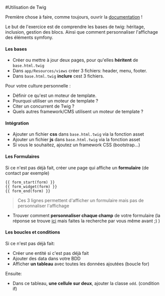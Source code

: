 #Utilisation de Twig

Première chose à faire, comme toujours, ouvrir la [documentation](http://symfony.com/doc/current/templating.html) !

Le but de l'exercice est de comprendre les bases de twig: héritage, inclusion, gestion des blocs. Ainsi que comment personnaliser l'affichage des éléments symfony.


#### Les bases

- Créer ou mettre à jour deux pages, pour qu'elles **héritent** de `base.html.twig`
- Dans `app/Resources/views` créer 3 fichiers: header, menu, footer.
- Dans `base.html.twig` **inclure** cest 3 fichiers.
 
 
 Pour votre culture personnelle :
- Définir ce qu'est un moteur de template.
- Pourquoi utiliser un moteur de template ?
- Citer un concurrent de Twig ?
- Quels autres framework/CMS utilisent un moteur de template ?


#### Intégration

- Ajouter un fichier **css** dans `base.html.twig` via la fonction asset
- Ajouter un fichier **js** dans `base.html.twig` via la fonction asset
- Si vous le souhaitez, ajoutez un framework CSS (bootstrap...)


#### Les Formulaires

Si ce n'est pas déjà fait, créer une page qui affiche un **formulaire** (de contact par exemple)


```twig
{{ form_start(form) }}
{{ form_widget(form) }}
{{ form_end(form) }}
```

> Ces 3 lignes permettent d'afficher un formulaire mais pas de personnaliser l'affichage

- Trouver comment **personnaliser chaque champ** de votre formulaire (la réponse se trouve [ici](http://symfony.com/doc/current/form/rendering.html) mais faites la recherche par vous même avant ;) )


#### Les boucles et conditions

Si ce n'est pas déjà fait: 
- Créer une entité si c'est pas déjà fait
- Ajouter des data dans votre BDD
- Afficher **un tableau** avec toutes les données ajoutées (boucle for)

Ensuite:
- Dans ce tableau, **une cellule sur deux**, ajouter la classe `odd`. (condition if)





